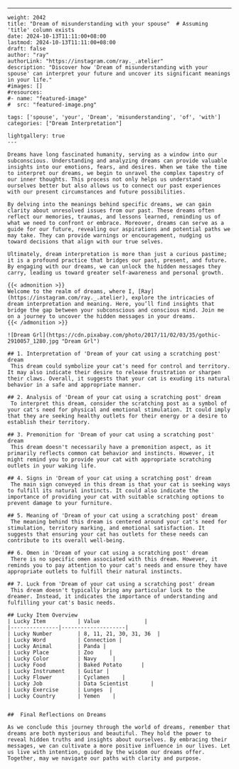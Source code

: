 ---
    weight: 2042
    title: "Dream of misunderstanding with your spouse"  # Assuming 'title' column exists
    date: 2024-10-13T11:11:00+08:00
    lastmod: 2024-10-13T11:11:00+08:00
    draft: false
    author: "ray"
    authorLink: "https://instagram.com/ray._.atelier"
    description: "Discover how 'Dream of misunderstanding with your spouse' can interpret your future and uncover its significant meanings in your life."
    #images: []
    #resources:
    #- name: "featured-image"
    #  src: "featured-image.png"
    
    tags: ['spouse', 'your', 'Dream', 'misunderstanding', 'of', 'with']
    categories: ["Dream Interpretation"]
    
    lightgallery: true
    ---
    
    Dreams have long fascinated humanity, serving as a window into our subconscious. Understanding and analyzing dreams can provide valuable insights into our emotions, fears, and desires. When we take the time to interpret our dreams, we begin to unravel the complex tapestry of our inner thoughts. This process not only helps us understand ourselves better but also allows us to connect our past experiences with our present circumstances and future possibilities.
    
    By delving into the meanings behind specific dreams, we can gain clarity about unresolved issues from our past. These dreams often reflect our memories, traumas, and lessons learned, reminding us of what we need to confront or embrace. Moreover, dreams can serve as a guide for our future, revealing our aspirations and potential paths we may take. They can provide warnings or encouragement, nudging us toward decisions that align with our true selves.
    
    Ultimately, dream interpretation is more than just a curious pastime; it is a profound practice that bridges our past, present, and future. By engaging with our dreams, we can unlock the hidden messages they carry, leading us toward greater self-awareness and personal growth.
    
    {{< admonition >}}
    Welcome to the realm of dreams, where I, [Ray](https://instagram.com/ray._.atelier), explore the intricacies of dream interpretation and meaning. Here, you’ll find insights that bridge the gap between your subconscious and conscious mind. Join me on a journey to uncover the hidden messages in your dreams.
    {{< /admonition >}}
    
    ![Dream Grl](https://cdn.pixabay.com/photo/2017/11/02/03/35/gothic-2910057_1280.jpg "Dream Grl")
    
    ## 1. Interpretation of 'Dream of your cat using a scratching post' dream
     This dream could symbolize your cat's need for control and territory. It may also indicate their desire to release frustration or sharpen their claws. Overall, it suggests that your cat is exuding its natural behavior in a safe and appropriate manner.
    
    ## 2. Analysis of 'Dream of your cat using a scratching post' dream
     To interpret this dream, consider the scratching post as a symbol of your cat's need for physical and emotional stimulation. It could imply that they are seeking healthy outlets for their energy or a desire to establish their territory.
    
    ## 3. Premonition for 'Dream of your cat using a scratching post' dream
     This dream doesn't necessarily have a premonition aspect, as it primarily reflects common cat behavior and instincts. However, it might remind you to provide your cat with appropriate scratching outlets in your waking life.
    
    ## 4. Signs in 'Dream of your cat using a scratching post' dream
     The main sign conveyed in this dream is that your cat is seeking ways to fulfill its natural instincts. It could also indicate the importance of providing your cat with suitable scratching options to prevent damage to your furniture.
    
    ## 5. Meaning of 'Dream of your cat using a scratching post' dream
     The meaning behind this dream is centered around your cat's need for stimulation, territory marking, and emotional satisfaction. It suggests that ensuring your cat has outlets for these needs can contribute to its overall well-being.
    
    ## 6. Omen in 'Dream of your cat using a scratching post' dream
     There is no specific omen associated with this dream. However, it reminds you to pay attention to your cat's needs and ensure they have appropriate outlets to fulfill their natural instincts.
    
    ## 7. Luck from 'Dream of your cat using a scratching post' dream
     This dream doesn't typically bring any particular luck to the dreamer. Instead, it indicates the importance of understanding and fulfilling your cat's basic needs.
    
    ## Lucky Item Overview
    | Lucky Item          | Value              |
    |---------------|--------------------|
    | Lucky Number        | 8, 11, 21, 30, 31, 36  |
    | Lucky Word          | Connection |
    | Lucky Animal        | Panda |
    | Lucky Place         | Zoo     |
    | Lucky Color         | Navy     |
    | Lucky Food          | Baked Potato      |
    | Lucky Instrument    | Guitar |
    | Lucky Flower        | Cyclamen    |
    | Lucky Job           | Data Scientist       |
    | Lucky Exercise      | Lunges  |
    | Lucky Country       | Yemen    |
    
    
    ##  Final Reflections on Dreams
    
    As we conclude this journey through the world of dreams, remember that dreams are both mysterious and beautiful. They hold the power to reveal hidden truths and insights about ourselves. By embracing their messages, we can cultivate a more positive influence in our lives. Let us live with intention, guided by the wisdom our dreams offer. Together, may we navigate our paths with clarity and purpose.
    